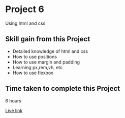 # Project 6

Using html and css

## Skill gain from this Project

- Detailed knowledge of html and css
- How to use positions
- How to use margin and padding
- Learning px,rem,vh, etc
- How to use flexbox

## Time taken to complete this Project 

 6 hours

 

 
 [Live link](https://inquisitive-kringle-617beb.netlify.app)
